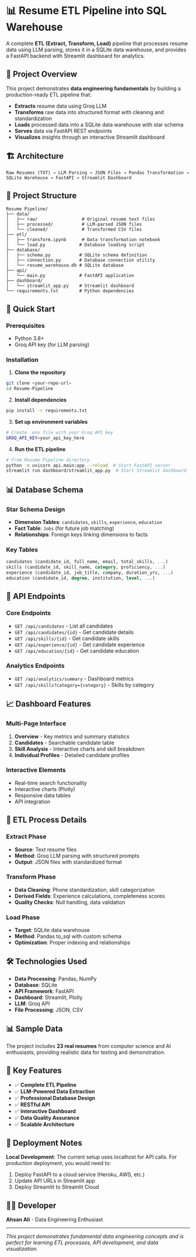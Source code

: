 # 📊 Resume ETL Pipeline into SQL Warehouse

A complete **ETL (Extract, Transform, Load)** pipeline that processes resume data using LLM parsing, stores it in a SQLite data warehouse, and provides a FastAPI backend with Streamlit dashboard for analytics.

## 🎯 Project Overview

This project demonstrates **data engineering fundamentals** by building a production-ready ETL pipeline that:
- **Extracts** resume data using Groq LLM
- **Transforms** raw data into structured format with cleaning and standardization
- **Loads** processed data into a SQLite data warehouse with star schema
- **Serves** data via FastAPI REST endpoints
- **Visualizes** insights through an interactive Streamlit dashboard

## 🏗️ Architecture

```
Raw Resumes (TXT) → LLM Parsing → JSON Files → Pandas Transformation → SQLite Warehouse → FastAPI → Streamlit Dashboard
```

## 📁 Project Structure

```
Resume Pipeline/
├── data/
│   ├── raw/                 # Original resume text files
│   ├── processed/           # LLM-parsed JSON files
│   └── cleaned/             # Transformed CSV files
├── etl/
│   ├── transform.ipynb      # Data transformation notebook
│   └── load.py             # Database loading script
├── database/
│   ├── schema.py           # SQLite schema definition
│   ├── connection.py       # Database connection utility
│   └── resume_warehouse.db # SQLite database
├── api/
│   └── main.py             # FastAPI application
├── dashboard/
│   └── streamlit_app.py    # Streamlit dashboard
└── requirements.txt        # Python dependencies
```

## 🚀 Quick Start

### Prerequisites
- Python 3.8+
- Groq API key (for LLM parsing)

### Installation

1. **Clone the repository**
```bash
git clone <your-repo-url>
cd Resume-Pipeline
```

2. **Install dependencies**
```bash
pip install -r requirements.txt
```

3. **Set up environment variables**
```bash
# Create .env file with your Groq API key
GROQ_API_KEY=your_api_key_here
```

4. **Run the ETL pipeline**
```bash
# From Resume Pipeline directory
python -m uvicorn api.main:app --reload  # Start FastAPI server
streamlit run dashboard/streamlit_app.py  # Start Streamlit dashboard
```

## 📊 Database Schema

### Star Schema Design
- **Dimension Tables**: `candidates`, `skills`, `experience`, `education`
- **Fact Table**: `Jobs` (for future job matching)
- **Relationships**: Foreign keys linking dimensions to facts

### Key Tables
```sql
candidates (candidate_id, full_name, email, total_skills, ...)
skills (candidate_id, skill_name, category, proficiency, ...)
experience (candidate_id, job_title, company, duration_yrs, ...)
education (candidate_id, degree, institution, level, ...)
```

## 🔌 API Endpoints

### Core Endpoints
- `GET /api/candidates` - List all candidates
- `GET /api/candidates/{id}` - Get candidate details
- `GET /api/skills/{id}` - Get candidate skills
- `GET /api/experience/{id}` - Get candidate experience
- `GET /api/education/{id}` - Get candidate education

### Analytics Endpoints
- `GET /api/analytics/summary` - Dashboard metrics
- `GET /api/skills?category={category}` - Skills by category

## 📈 Dashboard Features

### Multi-Page Interface
1. **Overview** - Key metrics and summary statistics
2. **Candidates** - Searchable candidate table
3. **Skill Analysis** - Interactive charts and skill breakdown
4. **Individual Profiles** - Detailed candidate profiles

### Interactive Elements
- Real-time search functionality
- Interactive charts (Plotly)
- Responsive data tables
- API integration

## 🔧 ETL Process Details

### Extract Phase
- **Source**: Text resume files
- **Method**: Groq LLM parsing with structured prompts
- **Output**: JSON files with standardized format

### Transform Phase
- **Data Cleaning**: Phone standardization, skill categorization
- **Derived Fields**: Experience calculations, completeness scores
- **Quality Checks**: Null handling, data validation

### Load Phase
- **Target**: SQLite data warehouse
- **Method**: Pandas to_sql with custom schema
- **Optimization**: Proper indexing and relationships

## 🛠️ Technologies Used

- **Data Processing**: Pandas, NumPy
- **Database**: SQLite
- **API Framework**: FastAPI
- **Dashboard**: Streamlit, Plotly
- **LLM**: Groq API
- **File Processing**: JSON, CSV

## 📊 Sample Data

The project includes **23 real resumes** from computer science and AI enthusiasts, providing realistic data for testing and demonstration.

## 🎯 Key Features

- ✅ **Complete ETL Pipeline**
- ✅ **LLM-Powered Data Extraction**
- ✅ **Professional Database Design**
- ✅ **RESTful API**
- ✅ **Interactive Dashboard**
- ✅ **Data Quality Assurance**
- ✅ **Scalable Architecture**

## 🚀 Deployment Notes

**Local Development**: The current setup uses localhost for API calls. For production deployment, you would need to:
1. Deploy FastAPI to a cloud service (Heroku, AWS, etc.)
2. Update API URLs in Streamlit app
3. Deploy Streamlit to Streamlit Cloud

## 👨‍💻 Developer

**Ahsan Ali** - Data Engineering Enthusiast

---

*This project demonstrates fundamental data engineering concepts and is perfect for learning ETL processes, API development, and data visualization.*
